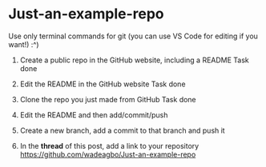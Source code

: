 # Just-an-example-repo
Use only terminal commands for git (you can use VS Code for editing if you want!) :^)
1. Create a public repo in the GitHub website, including a README
       Task done
2. Edit the README in the GitHub website
       Task done
3. Clone the repo you just made from GitHub
       Task done
4. Edit the README and then add/commit/push

5. Create a new branch, add a commit to that branch and push it

6. In the **thread** of this post, add a link to your repository
https://github.com/wadeagbo/Just-an-example-repo
